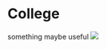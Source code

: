 # College
something maybe useful
![](https://user-gold-cdn.xitu.io/2020/4/12/1716e376c05ee231?w=640&h=1681&f=png&s=202092)
